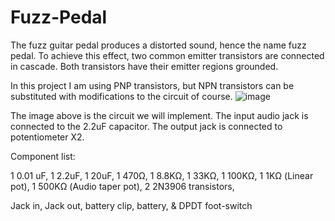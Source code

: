 # Fuzz-Pedal

The fuzz guitar pedal produces a distorted sound, hence the name fuzz pedal. To achieve this effect, two common emitter transistors are connected in cascade. Both transistors have their emitter regions grounded. 

In this project I am using PNP transistors, but NPN transistors can be substituted with modifications to the circuit of course.
![image](https://github.com/ammar3443/Fuzz-Pedal/assets/124750847/a47b5674-1996-4f28-808b-7f83e8872f62)

The image above is the circuit we will implement. The input audio jack is connected to the 2.2uF capacitor. The output jack is connected to potentiometer X2.

Component list:

1       0.01 uF,
1       2.2uF,
1       20uF,
1       470Ω,
1       8.8KΩ,
1       33KΩ,
1       100KΩ,
1       1KΩ (Linear pot),
1       500KΩ (Audio taper pot),
2       2N3906 transistors,

Jack in, Jack out, battery clip, battery, & DPDT foot-switch
